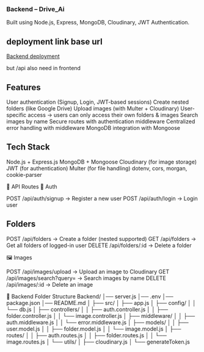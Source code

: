 ### Backend – Drive_Ai

Built using Node.js, Express, MongoDB, Cloudinary, JWT Authentication.

## deployment link base url

[ Backend deployment ](https://drive-ai.onrender.com/)

but /api also need in frontend

## Features

User authentication (Signup, Login, JWT-based sessions)
Create nested folders (like Google Drive)
Upload images (with Multer + Cloudinary)
User-specific access → users can only access their own folders & images
Search images by name
Secure routes with authentication middleware
Centralized error handling with middleware
MongoDB integration with Mongoose

## Tech Stack

Node.js + Express.js
MongoDB + Mongoose
Cloudinary (for image storage)
JWT (for authentication)
Multer (for file handling)
dotenv, cors, morgan, cookie-parser

📌 API Routes
🔑 Auth

POST /api/auth/signup → Register a new user
POST /api/auth/login → Login user

## Folders

POST /api/folders → Create a folder (nested supported)
GET /api/folders → Get all folders of logged-in user
DELETE /api/folders/:id → Delete a folder

🖼️ Images

POST /api/images/upload → Upload an image to Cloudinary
GET /api/images/search?query= → Search images by name
DELETE /api/images/:id → Delete an image

📂 Backend Folder Structure
Backend/
│── server.js
│── .env
│── package.json
│── README.md
│
├── src/
│ ├── app.js
│ ├── config/
│ │ └── db.js
│ ├── controllers/
│ │ ├── auth.controller.js
│ │ ├── folder.controller.js
│ │ └── image.controller.js
│ ├── middleware/
│ │ ├── auth.middleware.js
│ │ └── error.middleware.js
│ ├── models/
│ │ ├── user.model.js
│ │ ├── folder.model.js
│ │ └── image.model.js
│ ├── routes/
│ │ ├── auth.routes.js
│ │ ├── folder.routes.js
│ │ └── image.routes.js
│ └── utils/
│ ├── cloudinary.js
│ └── generateToken.js
